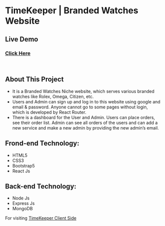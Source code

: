# TimeKeeper | Branded Watches Website

## Live Demo
### [Click Here](https://time-keeper-19d8e.web.app/)

<br>

## About This Project
- It is a Branded Watches Niche website, which serves various branded watches like Rolex, Omega,
Citizen, etc.
- Users and Admin can sign up and log in to this website using google and email & password. Anyone
cannot go to some pages without login, which is developed by React Router.
- There is a dashboard for the User and Admin. Users can place orders, see their order list. Admin
can see all orders of the users and can add a new service and make a new admin by providing the
new admin’s email.


## Frond-end Technology:
- HTML5
- CSS3
- Bootstrap5
- React Js
## Back-end Technology:
- Node Js
- Express Js
- MongoDB

For visiting [TimeKeeper Client Side](https://github.com/mahmudurbd/timekeeper-niche-website-client-side)
